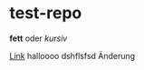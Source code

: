 # test-repo

**fett** oder *kursiv*

[Link](https://github.com/marinafink/test-repo/edit/main/README.md)
halloooo
dshflsfsd
Änderung